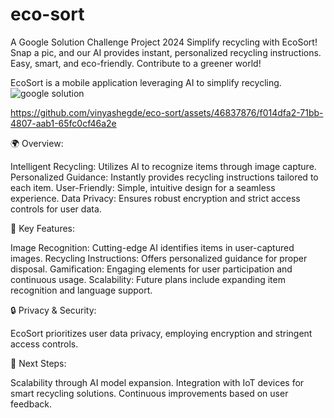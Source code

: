 # eco-sort

A Google Solution Challenge Project 2024
Simplify recycling with EcoSort! Snap a pic, and our AI provides instant, personalized recycling instructions. Easy, smart, and eco-friendly. Contribute to a greener world!

EcoSort is a mobile application leveraging AI to simplify recycling.
![google solution](https://github.com/vinyashegde/eco-sort/assets/46837876/f487857e-093b-4097-9d49-53642b8ad069)


https://github.com/vinyashegde/eco-sort/assets/46837876/f014dfa2-71bb-4807-aab1-65fc0cf46a2e



🌍 Overview:

Intelligent Recycling: Utilizes AI to recognize items through image capture.
Personalized Guidance: Instantly provides recycling instructions tailored to each item.
User-Friendly: Simple, intuitive design for a seamless experience.
Data Privacy: Ensures robust encryption and strict access controls for user data.


🚀 Key Features:

Image Recognition: Cutting-edge AI identifies items in user-captured images.
Recycling Instructions: Offers personalized guidance for proper disposal.
Gamification: Engaging elements for user participation and continuous usage.
Scalability: Future plans include expanding item recognition and language support.

🔒 Privacy & Security:

EcoSort prioritizes user data privacy, employing encryption and stringent access controls.


🌟 Next Steps:

Scalability through AI model expansion.
Integration with IoT devices for smart recycling solutions.
Continuous improvements based on user feedback.

